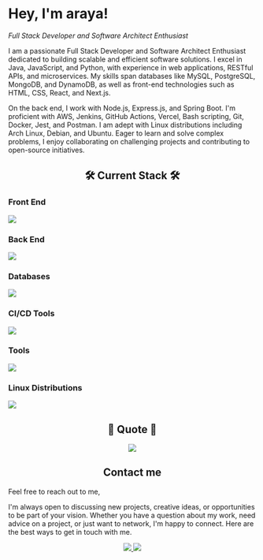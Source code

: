 # Hey, I'm araya!
*Full Stack Developer and Software Architect Enthusiast*

<p align="left">
I am a passionate Full Stack Developer and Software Architect Enthusiast dedicated to building scalable and efficient software solutions. I excel in Java, JavaScript, and Python, with experience in web applications, RESTful APIs, and microservices. My skills span databases like MySQL, PostgreSQL, MongoDB, and DynamoDB, as well as front-end technologies such as HTML, CSS, React, and Next.js. 

On the back end, I work with Node.js, Express.js, and Spring Boot. I'm proficient with AWS, Jenkins, GitHub Actions, Vercel, Bash scripting, Git, Docker, Jest, and Postman. I am adept with Linux distributions including Arch Linux, Debian, and Ubuntu. Eager to learn and solve complex problems, I enjoy collaborating on challenging projects and contributing to open-source initiatives.
</p>

<h2 align="center">🛠️ Current Stack 🛠️</h2>

<!-- Front End Section-->
<h3 align="left">Front End</h3>
<p align="left">
    <img src="https://skillicons.dev/icons?i=html,css,ts,tailwind,react,next" />
</p>

<!-- Back End Section-->
<h3 align="left">Back End</h3>
<p align="left">
    <img src="https://skillicons.dev/icons?i=java,nodejs,py" />
</p>

<!-- Databases Section-->
<h3 align="left">Databases</h3>
<p align="left">
    <img src="https://skillicons.dev/icons?i=mysql,postgresql,dynamodb,mongo" />
</p>

<!-- CI/CD End Section-->
<h3 align="left">CI/CD Tools</h3>
<p align="left">
    <img src="https://skillicons.dev/icons?i=aws,jenkins,githubactions,vercel" />
</p>

<!-- Tools End Section-->
<h3 align="left">Tools</h3>
<p align="left">
    <img src="https://skillicons.dev/icons?i=bash,git,docker,prisma,jest,postman" />
</p>

<!-- Linux Distributions Section-->
<h3 align="left">Linux Distributions</h3>
<p align="left">
    <img src="https://skillicons.dev/icons?i=arch,debian,ubuntu" />
</p>

<h2 align="center">🌟 Quote 🌟</h2>
<p align="center">
    <img src="https://quotes-github-readme.vercel.app/api?type=vertical&border=true&theme=tokyonight&quote=Non%20est%20ad%20astra%20mollis%20e%20terris%20via&author=Seneca)">
</p>

<h2 align="center">Contact me</h2>
<p align="left">
Feel free to reach out to me,

I'm always open to discussing new projects, creative ideas, or opportunities to be part of your vision. Whether you have a question about my work, need advice on a project, or just want to network, I'm happy to connect. Here are the best ways to get in touch with me.
</p>

<p align="center">
    <a href="mailto:daniel.araya.roman@est.una.ac.cr">
        <img src="https://skillicons.dev/icons?i=gmail" />
    </a>
    <a href="https://github.com/arayaroma">
        <img src="https://skillicons.dev/icons?i=github" />
    </a>
</p>
<br/>